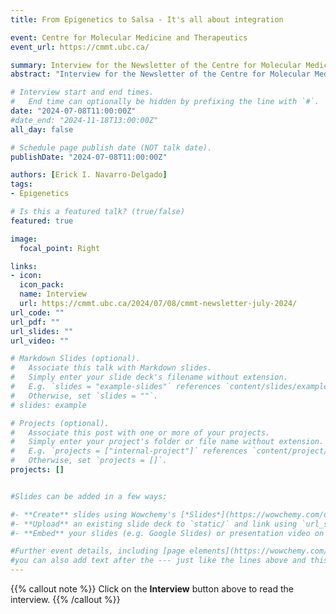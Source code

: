 ```yaml
---
title: From Epigenetics to Salsa - It's all about integration

event: Centre for Molecular Medicine and Therapeutics 
event_url: https://cmmt.ubc.ca/

summary: Interview for the Newsletter of the Centre for Molecular Medicine and Therapeutics at the University of British Columbia. 
abstract: "Interview for the Newsletter of the Centre for Molecular Medicine and Therapeutics at the University of British Columbia."

# Interview start and end times.
#   End time can optionally be hidden by prefixing the line with `#`.
date: "2024-07-08T11:00:00Z"
#date_end: "2024-11-18T13:00:00Z"
all_day: false

# Schedule page publish date (NOT talk date).
publishDate: "2024-07-08T11:00:00Z"

authors: [Erick I. Navarro-Delgado]
tags: 
- Epigenetics

# Is this a featured talk? (true/false)
featured: true 

image:
  focal_point: Right

links:
- icon: 
  icon_pack:
  name: Interview
  url: https://cmmt.ubc.ca/2024/07/08/cmmt-newsletter-july-2024/
url_code: ""
url_pdf: ""
url_slides: ""
url_video: ""

# Markdown Slides (optional).
#   Associate this talk with Markdown slides.
#   Simply enter your slide deck's filename without extension.
#   E.g. `slides = "example-slides"` references `content/slides/example-slides.md`.
#   Otherwise, set `slides = ""`.
# slides: example

# Projects (optional).
#   Associate this post with one or more of your projects.
#   Simply enter your project's folder or file name without extension.
#   E.g. `projects = ["internal-project"]` references `content/project/deep-learning/index.md`.
#   Otherwise, set `projects = []`.
projects: []


#Slides can be added in a few ways:

#- **Create** slides using Wowchemy's [*Slides*](https://wowchemy.com/docs/managing-content/#create-slides) feature and link using #`slides` parameter in the front matter of the talk file
#- **Upload** an existing slide deck to `static/` and link using `url_slides` parameter in the front matter of the talk file
#- **Embed** your slides (e.g. Google Slides) or presentation video on this page using #[shortcodes](https://wowchemy.com/docs/writing-markdown-latex/).

#Further event details, including [page elements](https://wowchemy.com/docs/writing-markdown-latex/) such as image galleries, can be #added to the body of this page.
#you can also add text after the --- just like the lines above and this will be featured in the page. 
---
```


{{% callout note %}}
Click on the **Interview** button above to read the interview.
{{% /callout %}}

